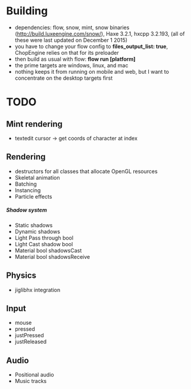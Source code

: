 # Building
* dependencies: flow, snow, mint, snow binaries (http://build.luxeengine.com/snow/), Haxe 3.2.1, hxcpp 3.2.193, (all of these were last updated on December 1 2015)
* you have to change your flow config to **files_output_list: true**, ChopEngine relies on that for its preloader
* then build as usual with flow: **flow run [platform]**
* the prime targets are windows, linux, and mac
* nothing keeps it from running on mobile and web, but I want to concentrate on the desktop targets first

# TODO

## Mint rendering
* textedit cursor -> get coords of character at index

## Rendering
* destructors for all classes that allocate OpenGL resources
* Skeletal animation
* Batching
* Instancing
* Particle effects

##### Shadow system
* Static shadows
* Dynamic shadows
* Light Pass through bool
* Light Cast shadow bool
* Material bool shadowsCast
* Material bool shadowsReceive

## Physics
* jiglibhx integration

## Input
* mouse
* pressed
* justPressed
* justReleased

## Audio
* Positional audio
* Music tracks
